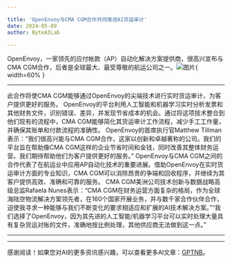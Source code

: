 ```yaml
---

title: 'OpenEnvoy与CMA CGM合作共同推进AI货运审计'
date: 2024-05-09
author: ByteAILab

---
```


OpenEnvoy，一家领先的应付帐款（AP）自动化解决方案提供商，很高兴宣布与CMA CGM合作，后者是全球最大、最受尊敬的航运公司之一。![图片](https://ai-techpark.com/wp-content/uploads/2024/05/OpenEn-960x540.jpg){ width=60% }

---
此合作将使CMA CGM能够通过OpenEnvoy的尖端技术进行实时货运审计，为客户提供更好的服务。
OpenEnvoy的平台利用人工智能和机器学习实时分析发票和其他财务文件，识别错误、差异，并发现节省成本的机会。通过将这项技术整合到他们现有的流程中，CMA CGM能够简化其货运审计工作流程，减少手工工作量，并确保其账单和付款流程的准确性。
OpenEnvoy的首席执行官Matthew Tillman表示：“我们很高兴能与CMA CGM合作，这家以创新和卓越著称的公司。我们的平台旨在帮助像CMA CGM这样的企业节省时间和金钱，同时改善其整体财务运营。我们期待帮助他们为客户提供更好的服务。”
OpenEnvoy与CMA CGM之间的合作代表了在航运业中应用AP自动化技术的重要进展。借助OpenEnvoy在实时货运审计方面的专业知识，CMA CGM可以消除昂贵的争端和回收程序，并继续为其客户提供高效、准确和可靠的服务。
CMA CGM美洲公司技术创新与数据战略高级总监Rafaela Nunes表示：“CMA CGM在财务运营方面复杂的格局，作为全球海陆空物流解决方案领先者，在160个国家开展业务，并与数千家合作伙伴合作，迫使我寻求一种能够与我们不断变化的要求相适应和扩展的AI技术解决方案。”“我们选择了OpenEnvoy，因为其先进的人工智能/机器学习平台可以实时处理大量具有复杂货运对账的文件，准确地按比例处理，其他供应商无法做到这一点。”

---
---
感谢阅读！如果您对AI的更多资讯感兴趣，可以查看更多AI文章：[GPTNB](https://gptnb.com)。